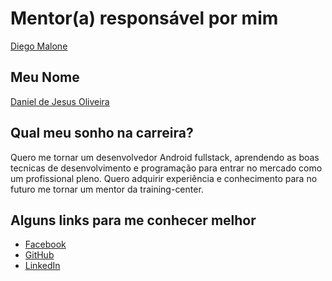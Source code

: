 # Mentor(a) responsável por mim

[Diego Malone](/profiles/mentors/profiles/diegomalone.md)

## Meu Nome

[Daniel de Jesus Oliveira](https://github.com/danieloliveira138)

## Qual meu sonho na carreira?

Quero me tornar um desenvolvedor Android fullstack, aprendendo as boas tecnicas de desenvolvimento e programação
para entrar no mercado como um profissional pleno.
Quero adquirir experiência e conhecimento para no futuro me tornar um mentor da training-center.

## Alguns links para me conhecer melhor

- [Facebook](https://www.facebook.com/danieloliveira138)
- [GitHub](https://github.com/danieloliveira138)
- [LinkedIn](https://www.linkedin.com/in/daniel-de-jesus-oliveira-bb26b770/)
